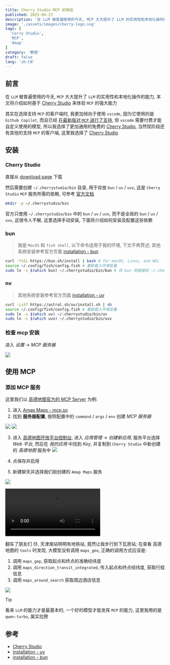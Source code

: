 ```yaml
---
title: Cherry Studio MCP 初体验
published: 2025-04-27
description: '在 LLM 被普遍使用的今天, MCP 大大提升了 LLM 的实用性和本地化操作的能力, 本文将介绍如何基于 Cherry Studio 来体验 MCP 的强大能力'
image: './assets/images/cherry-logo.svg'
tags: [
  'Cerry Studio',
  'MCP',
  'Amap'
]
category: '教程'
draft: false 
lang: 'zh-CN'
---
```


## 前言
在 `LLM` 被普遍使用的今天, `MCP` 大大提升了 `LLM` 的实用性和本地化操作的能力, 本文将介绍如何基于 [Cherry Studio](https://cherry-ai.com/) 来体验 `MCP` 的强大能力

其实在选择支持 `MCP` 的客户端时, 我更加倾向于使用 `vscode`, 因为它使用的是 `Github Copilot`, 而且已经 [在最新版对 `MCP` 进行了支持](https://code.visualstudio.com/blogs/2025/04/07/agentMode), 但 `vscode` 需要付费才能自定义使用的模型, 所以我选择了更加通用的免费的 [Cherry Studio](https://cherry-ai.com/), 当然现阶段还有其他的支持 `MCP` 的客户端, 这里我选择了 [Cherry Studio](https://cherry-ai.com/)

## 安装
### Cherry Studio
直接从 [download page](https://cherry-ai.com/download) 下载

然后需要创建 `~/.cherrystudio/bin` 目录, 用于存放 `bun` / `uv` / `uvx`, 这是 `Cherry Studio` `MCP` 服务所需的依赖, 可参考 [官方文档](https://docs.cherry-ai.com/advanced-basic/mcp/install)

```bash
mkdir -p ~/.cherrystudio/bin
```

官方只使用 `~/.cherrystudio/bin` 中的 `bun` / `uv` / `uvx`, 而不是全局的 `bun` / `uv` / `uvx`, 这很令人不解, 这里选择手动安装, 下面将介绍如何安装及配置这些依赖

### bun
> 我是 `MacOS` 和 `fish shell`, 以下命令适用于我的环境, 下文不再赘述; 
> 其他系统安装参考官方页面 [installation - bun](https://bun.sh/docs/installation)

```bash
curl -fsSL https://bun.sh/install | bash # for macOS, Linux, and WSL
source ~/.config/fish/config.fish # 重新载入环境变量
sudo ln -s $(which bun) ~/.cherrystudio/bin/bun # 将 bun 软链接到 ~/.cherrystudio/bin/bun
```

### nv
> 其他系统安装参考官方页面 [installation - uv](https://docs.astral.sh/uv/getting-started/installation/)

```bash
curl -LsSf https://astral.sh/uv/install.sh | sh
source ~/.config/fish/config.fish # 重新载入环境变量
sudo ln -s $(which uv) ~/.cherrystudio/bin/uv
sudo ln -s $(which uvx) ~/.cherrystudio/bin/uvx
```

### 检查 mcp 安装
进入 *设置* -> *MCP 服务器*

![](./assets/images/cherry-studio-mcp-panel.png)

## 使用 MCP
### 添加 MCP 服务
这里我们以 [高德地图官方的 MCP Server](https://mcp.so/server/amap-maps/amap) 为例:

1. 进入 [Amap Maps - mcp.so](https://mcp.so/server/amap-maps/amap)
2. 找到 **服务器配置**, 按照配置中的 `command` / `args` / `env` 创建 *MCP 服务器*

![](./assets/images/cherry-studio-mcpso.png)
![](./assets/images/cherry-studio-amap-create.png)

3. 进入 [高德地图开放平台控制台](https://console.amap.com/), 进入 *应用管理* -> *创建新应用*, 服务平台选择 *Web 平台*, 然后在 *我的应用* 中找到 *Key*, 并复制到 `Cherry Studio` 中新创建的 *高德地图* 服务中
![](./assets/images/cherry-studio-amap-apps.png)

4. 点保存并启用
5. 新建聊天并选择我们刚创建的 `Amap Maps` 服务

![](./assets/images/cherry-studio-select-mcp.png)

<video controls>
  <source src="/static-videos/cherry-studio-amap-test.mp4" type="video/mp4">
</video>

翻车了朋友们 😓, 天津南站明明有地铁站, 竟然让我步行到下瓦房站; 在查看 高德地图的 `tools` 时发现, 大模型没有调用 `maps_geo`, 正确的调用方式应该是:

1. 调用 `maps_gep`, 获取起点和终点的准确经纬度
2. 调用 `maps_direction_transit_integrated`, 传入起点和终点经纬度, 获取行程信息
3. 调用 `maps_around_search` 获取周边酒店信息

![](./assets/images/cherry-studio-amap-tools.png)

> [!TIP]
看来 `LLM` 的能力才是最基本的, 一个好的模型才能发挥 `MCP` 的能力, 这里我用的是 `qwen-turbo`, 属实拉胯

## 参考
- [Cherry Studio](https://cherry-ai.com/)
- [installation - uv](https://docs.astral.sh/uv/getting-started/installation/)
- [installation - bun](https://bun.sh/docs/installation)
